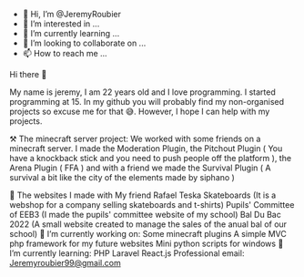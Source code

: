 - 👋 Hi, I’m @JeremyRoubier
- 👀 I’m interested in ...
- 🌱 I’m currently learning ...
- 💞️ I’m looking to collaborate on ...
- 📫 How to reach me ...

<!---
JeremyRoubier/JeremyRoubier is a ✨ special ✨ repository because its `README.md` (this file) appears on your GitHub profile.
You can click the Preview link to take a look at your changes.
--->Hi there 👋
My name is jeremy, I am 22 years old and I love programming. I started programming at 15. In my github you will probably find my non-organised projects so excuse me for that 😅. However, I hope I can help with my projects.

⚒ The minecraft server project:
We worked with some friends on a minecraft server. I made the Moderation Plugin, the Pitchout Plugin ( You have a knockback stick and you need to push people off the platform ), the Arena Plugin ( FFA ) and with a friend we made the Survival Plugin ( A survival a bit like the city of the elements made by siphano )

💎 The websites I made with My friend Rafael
Teska Skateboards (It is a webshop for a company selling skateboards and t-shirts)
Pupils' Committee of EEB3 (I made the pupils' committee website of my school)
Bal Du Bac 2022 (A small website created to manage the sales of the anual bal of our school)
🔭 I’m currently working on:
Some minecraft plugins
A simple MVC php framework for my future websites
Mini python scripts for windows
🌱 I’m currently learning:
PHP Laravel
React.js
Professional email: Jeremyroubier99@gmail.com
